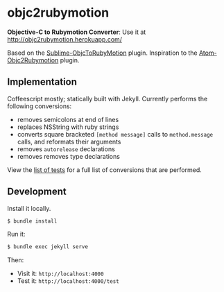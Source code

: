 objc2rubymotion
===============

**Objective-C to Rubymotion Converter**: Use it at http://objc2rubymotion.herokuapp.com/

Based on the [Sublime-ObjcToRubyMotion](https://github.com/thinkclay/Sublime-ObjcToRubyMotion) plugin. Inspiration to the [Atom-Objc2Rubymotion](https://github.com/ahmetabdi/atom-objc-2-rubymotion) plugin.

Implementation
--------------

Coffeescript mostly; statically built with Jekyll. Currently performs the following conversions:

 - removes semicolons at end of lines
 - replaces NSString with ruby strings
 - converts square bracketed `[method message]` calls to `method.message` calls, and reformats their arguments
 - removes `autorelease` declarations
 - removes removes type declarations

View the [list of tests](assets/javascripts/spec/converter_spec.coffee) for a full list of conversions that are performed.

Development
-----------

Install it locally.

```bash
$ bundle install
```

Run it:

```bash
$ bundle exec jekyll serve
```

Then:
 - Visit it: `http://localhost:4000`
 - Test it: `http://localhost:4000/test`

